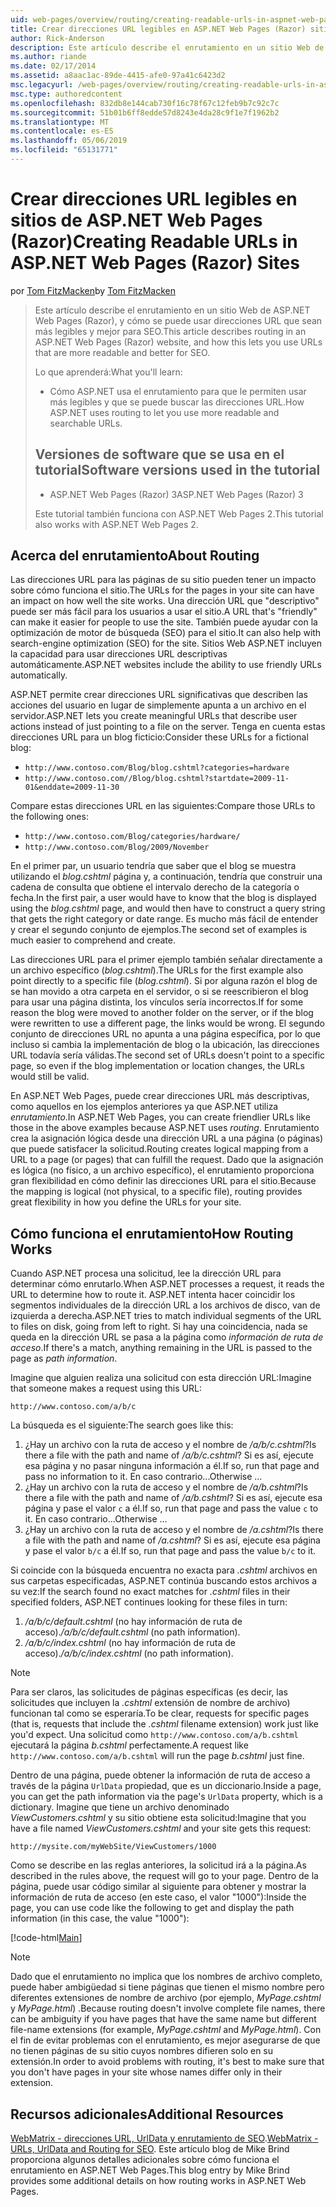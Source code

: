 ```yaml
---
uid: web-pages/overview/routing/creating-readable-urls-in-aspnet-web-pages-sites
title: Crear direcciones URL legibles en ASP.NET Web Pages (Razor) sitios | Microsoft Docs
author: Rick-Anderson
description: Este artículo describe el enrutamiento en un sitio Web de ASP.NET Web Pages (Razor), y cómo se puede usar direcciones URL que sean más legibles y mejor para SEO. Deberá...
ms.author: riande
ms.date: 02/17/2014
ms.assetid: a8aac1ac-89de-4415-afe0-97a41c6423d2
msc.legacyurl: /web-pages/overview/routing/creating-readable-urls-in-aspnet-web-pages-sites
msc.type: authoredcontent
ms.openlocfilehash: 832db8e144cab730f16c78f67c12feb9b7c92c7c
ms.sourcegitcommit: 51b01b6ff8edde57d8243e4da28c9f1e7f1962b2
ms.translationtype: MT
ms.contentlocale: es-ES
ms.lasthandoff: 05/06/2019
ms.locfileid: "65131771"
---
```

# <a name="creating-readable-urls-in-aspnet-web-pages-razor-sites"></a><span data-ttu-id="04c52-104">Crear direcciones URL legibles en sitios de ASP.NET Web Pages (Razor)</span><span class="sxs-lookup"><span data-stu-id="04c52-104">Creating Readable URLs in ASP.NET Web Pages (Razor) Sites</span></span>

<span data-ttu-id="04c52-105">por [Tom FitzMacken](https://github.com/tfitzmac)</span><span class="sxs-lookup"><span data-stu-id="04c52-105">by [Tom FitzMacken](https://github.com/tfitzmac)</span></span>

> <span data-ttu-id="04c52-106">Este artículo describe el enrutamiento en un sitio Web de ASP.NET Web Pages (Razor), y cómo se puede usar direcciones URL que sean más legibles y mejor para SEO.</span><span class="sxs-lookup"><span data-stu-id="04c52-106">This article describes routing in an ASP.NET Web Pages (Razor) website, and how this lets you use URLs that are more readable and better for SEO.</span></span>
> 
> <span data-ttu-id="04c52-107">Lo que aprenderá:</span><span class="sxs-lookup"><span data-stu-id="04c52-107">What you'll learn:</span></span>
> 
> - <span data-ttu-id="04c52-108">Cómo ASP.NET usa el enrutamiento para que le permiten usar más legibles y que se puede buscar las direcciones URL.</span><span class="sxs-lookup"><span data-stu-id="04c52-108">How ASP.NET uses routing to let you use more readable and searchable URLs.</span></span>
>   
> 
> ## <a name="software-versions-used-in-the-tutorial"></a><span data-ttu-id="04c52-109">Versiones de software que se usa en el tutorial</span><span class="sxs-lookup"><span data-stu-id="04c52-109">Software versions used in the tutorial</span></span>
> 
> 
> - <span data-ttu-id="04c52-110">ASP.NET Web Pages (Razor) 3</span><span class="sxs-lookup"><span data-stu-id="04c52-110">ASP.NET Web Pages (Razor) 3</span></span>
>   
> 
> <span data-ttu-id="04c52-111">Este tutorial también funciona con ASP.NET Web Pages 2.</span><span class="sxs-lookup"><span data-stu-id="04c52-111">This tutorial also works with ASP.NET Web Pages 2.</span></span>

## <a name="about-routing"></a><span data-ttu-id="04c52-112">Acerca del enrutamiento</span><span class="sxs-lookup"><span data-stu-id="04c52-112">About Routing</span></span>

<span data-ttu-id="04c52-113">Las direcciones URL para las páginas de su sitio pueden tener un impacto sobre cómo funciona el sitio.</span><span class="sxs-lookup"><span data-stu-id="04c52-113">The URLs for the pages in your site can have an impact on how well the site works.</span></span> <span data-ttu-id="04c52-114">Una dirección URL que &quot;descriptivo&quot; puede ser más fácil para los usuarios a usar el sitio.</span><span class="sxs-lookup"><span data-stu-id="04c52-114">A URL that's &quot;friendly&quot; can make it easier for people to use the site.</span></span> <span data-ttu-id="04c52-115">También puede ayudar con la optimización de motor de búsqueda (SEO) para el sitio.</span><span class="sxs-lookup"><span data-stu-id="04c52-115">It can also help with search-engine optimization (SEO) for the site.</span></span> <span data-ttu-id="04c52-116">Sitios Web ASP.NET incluyen la capacidad para usar direcciones URL descriptivas automáticamente.</span><span class="sxs-lookup"><span data-stu-id="04c52-116">ASP.NET websites include the ability to use friendly URLs automatically.</span></span>

<span data-ttu-id="04c52-117">ASP.NET permite crear direcciones URL significativas que describen las acciones del usuario en lugar de simplemente apunta a un archivo en el servidor.</span><span class="sxs-lookup"><span data-stu-id="04c52-117">ASP.NET lets you create meaningful URLs that describe user actions instead of just pointing to a file on the server.</span></span> <span data-ttu-id="04c52-118">Tenga en cuenta estas direcciones URL para un blog ficticio:</span><span class="sxs-lookup"><span data-stu-id="04c52-118">Consider these URLs for a fictional blog:</span></span>

- `http://www.contoso.com/Blog/blog.cshtml?categories=hardware`
- `http://www.contoso.com//Blog/blog.cshtml?startdate=2009-11-01&enddate=2009-11-30`

<span data-ttu-id="04c52-119">Compare estas direcciones URL en las siguientes:</span><span class="sxs-lookup"><span data-stu-id="04c52-119">Compare those URLs to the following ones:</span></span>

- `http://www.contoso.com/Blog/categories/hardware/`
- `http://www.contoso.com/Blog/2009/November`

<span data-ttu-id="04c52-120">En el primer par, un usuario tendría que saber que el blog se muestra utilizando el *blog.cshtml* página y, a continuación, tendría que construir una cadena de consulta que obtiene el intervalo derecho de la categoría o fecha.</span><span class="sxs-lookup"><span data-stu-id="04c52-120">In the first pair, a user would have to know that the blog is displayed using the *blog.cshtml* page, and would then have to construct a query string that gets the right category or date range.</span></span> <span data-ttu-id="04c52-121">Es mucho más fácil de entender y crear el segundo conjunto de ejemplos.</span><span class="sxs-lookup"><span data-stu-id="04c52-121">The second set of examples is much easier to comprehend and create.</span></span>

<span data-ttu-id="04c52-122">Las direcciones URL para el primer ejemplo también señalar directamente a un archivo específico (*blog.cshtml*).</span><span class="sxs-lookup"><span data-stu-id="04c52-122">The URLs for the first example also point directly to a specific file (*blog.cshtml*).</span></span> <span data-ttu-id="04c52-123">Si por alguna razón el blog de se han movido a otra carpeta en el servidor, o si se reescribieron el blog para usar una página distinta, los vínculos sería incorrectos.</span><span class="sxs-lookup"><span data-stu-id="04c52-123">If for some reason the blog were moved to another folder on the server, or if the blog were rewritten to use a different page, the links would be wrong.</span></span> <span data-ttu-id="04c52-124">El segundo conjunto de direcciones URL no apunta a una página específica, por lo que incluso si cambia la implementación de blog o la ubicación, las direcciones URL todavía sería válidas.</span><span class="sxs-lookup"><span data-stu-id="04c52-124">The second set of URLs doesn't point to a specific page, so even if the blog implementation or location changes, the URLs would still be valid.</span></span>

<span data-ttu-id="04c52-125">En ASP.NET Web Pages, puede crear direcciones URL más descriptivas, como aquellos en los ejemplos anteriores ya que ASP.NET utiliza *enrutamiento*.</span><span class="sxs-lookup"><span data-stu-id="04c52-125">In ASP.NET Web Pages, you can create friendlier URLs like those in the above examples because ASP.NET uses *routing*.</span></span> <span data-ttu-id="04c52-126">Enrutamiento crea la asignación lógica desde una dirección URL a una página (o páginas) que puede satisfacer la solicitud.</span><span class="sxs-lookup"><span data-stu-id="04c52-126">Routing creates logical mapping from a URL to a page (or pages) that can fulfill the request.</span></span> <span data-ttu-id="04c52-127">Dado que la asignación es lógica (no físico, a un archivo específico), el enrutamiento proporciona gran flexibilidad en cómo definir las direcciones URL para el sitio.</span><span class="sxs-lookup"><span data-stu-id="04c52-127">Because the mapping is logical (not physical, to a specific file), routing provides great flexibility in how you define the URLs for your site.</span></span>

## <a name="how-routing-works"></a><span data-ttu-id="04c52-128">Cómo funciona el enrutamiento</span><span class="sxs-lookup"><span data-stu-id="04c52-128">How Routing Works</span></span>

<span data-ttu-id="04c52-129">Cuando ASP.NET procesa una solicitud, lee la dirección URL para determinar cómo enrutarlo.</span><span class="sxs-lookup"><span data-stu-id="04c52-129">When ASP.NET processes a request, it reads the URL to determine how to route it.</span></span> <span data-ttu-id="04c52-130">ASP.NET intenta hacer coincidir los segmentos individuales de la dirección URL a los archivos de disco, van de izquierda a derecha.</span><span class="sxs-lookup"><span data-stu-id="04c52-130">ASP.NET tries to match individual segments of the URL to files on disk, going from left to right.</span></span> <span data-ttu-id="04c52-131">Si hay una coincidencia, nada se queda en la dirección URL se pasa a la página como *información de ruta de acceso*.</span><span class="sxs-lookup"><span data-stu-id="04c52-131">If there's a match, anything remaining in the URL is passed to the page as *path information*.</span></span>

<span data-ttu-id="04c52-132">Imagine que alguien realiza una solicitud con esta dirección URL:</span><span class="sxs-lookup"><span data-stu-id="04c52-132">Imagine that someone makes a request using this URL:</span></span>

`http://www.contoso.com/a/b/c`

<span data-ttu-id="04c52-133">La búsqueda es el siguiente:</span><span class="sxs-lookup"><span data-stu-id="04c52-133">The search goes like this:</span></span>

1. <span data-ttu-id="04c52-134">¿Hay un archivo con la ruta de acceso y el nombre de */a/b/c.cshtml*?</span><span class="sxs-lookup"><span data-stu-id="04c52-134">Is there a file with the path and name of */a/b/c.cshtml*?</span></span> <span data-ttu-id="04c52-135">Si es así, ejecute esa página y no pasar ninguna información a él.</span><span class="sxs-lookup"><span data-stu-id="04c52-135">If so, run that page and pass no information to it.</span></span> <span data-ttu-id="04c52-136">En caso contrario...</span><span class="sxs-lookup"><span data-stu-id="04c52-136">Otherwise ...</span></span>
2. <span data-ttu-id="04c52-137">¿Hay un archivo con la ruta de acceso y el nombre de */a/b.cshtml*?</span><span class="sxs-lookup"><span data-stu-id="04c52-137">Is there a file with the path and name of */a/b.cshtml*?</span></span> <span data-ttu-id="04c52-138">Si es así, ejecute esa página y pase el valor `c` a él.</span><span class="sxs-lookup"><span data-stu-id="04c52-138">If so, run that page and pass the value `c` to it.</span></span> <span data-ttu-id="04c52-139">En caso contrario...</span><span class="sxs-lookup"><span data-stu-id="04c52-139">Otherwise …</span></span>
3. <span data-ttu-id="04c52-140">¿Hay un archivo con la ruta de acceso y el nombre de */a.cshtml*?</span><span class="sxs-lookup"><span data-stu-id="04c52-140">Is there a file with the path and name of */a.cshtml*?</span></span> <span data-ttu-id="04c52-141">Si es así, ejecute esa página y pase el valor `b/c` a él.</span><span class="sxs-lookup"><span data-stu-id="04c52-141">If so, run that page and pass the value `b/c` to it.</span></span>

<span data-ttu-id="04c52-142">Si coincide con la búsqueda encuentra no exacta para *.cshtml* archivos en sus carpetas especificadas, ASP.NET continúa buscando estos archivos a su vez:</span><span class="sxs-lookup"><span data-stu-id="04c52-142">If the search found no exact matches for *.cshtml* files in their specified folders, ASP.NET continues looking for these files in turn:</span></span>

1. <span data-ttu-id="04c52-143">*/a/b/c/default.cshtml* (no hay información de ruta de acceso).</span><span class="sxs-lookup"><span data-stu-id="04c52-143">*/a/b/c/default.cshtml* (no path information).</span></span>
2. <span data-ttu-id="04c52-144">*/a/b/c/index.cshtml* (no hay información de ruta de acceso).</span><span class="sxs-lookup"><span data-stu-id="04c52-144">*/a/b/c/index.cshtml* (no path information).</span></span>

> [!NOTE]
> <span data-ttu-id="04c52-145">Para ser claros, las solicitudes de páginas específicas (es decir, las solicitudes que incluyen la *.cshtml* extensión de nombre de archivo) funcionan tal como se esperaría.</span><span class="sxs-lookup"><span data-stu-id="04c52-145">To be clear, requests for specific pages (that is, requests that include the *.cshtml* filename extension) work just like you'd expect.</span></span> <span data-ttu-id="04c52-146">Una solicitud como `http://www.contoso.com/a/b.cshtml` ejecutará la página *b.cshtml* perfectamente.</span><span class="sxs-lookup"><span data-stu-id="04c52-146">A request like `http://www.contoso.com/a/b.cshtml` will run the page *b.cshtml* just fine.</span></span>

<span data-ttu-id="04c52-147">Dentro de una página, puede obtener la información de ruta de acceso a través de la página `UrlData` propiedad, que es un diccionario.</span><span class="sxs-lookup"><span data-stu-id="04c52-147">Inside a page, you can get the path information via the page's `UrlData` property, which is a dictionary.</span></span> <span data-ttu-id="04c52-148">Imagine que tiene un archivo denominado *ViewCustomers.cshtml* y su sitio obtiene esta solicitud:</span><span class="sxs-lookup"><span data-stu-id="04c52-148">Imagine that you have a file named *ViewCustomers.cshtml* and your site gets this request:</span></span>

`http://mysite.com/myWebSite/ViewCustomers/1000`

<span data-ttu-id="04c52-149">Como se describe en las reglas anteriores, la solicitud irá a la página.</span><span class="sxs-lookup"><span data-stu-id="04c52-149">As described in the rules above, the request will go to your page.</span></span> <span data-ttu-id="04c52-150">Dentro de la página, puede usar código similar al siguiente para obtener y mostrar la información de ruta de acceso (en este caso, el valor &quot;1000&quot;):</span><span class="sxs-lookup"><span data-stu-id="04c52-150">Inside the page, you can use code like the following to get and display the path information (in this case, the value &quot;1000&quot;):</span></span>

[!code-html[Main](creating-readable-urls-in-aspnet-web-pages-sites/samples/sample1.html)]

> [!NOTE]
> <span data-ttu-id="04c52-151">Dado que el enrutamiento no implica que los nombres de archivo completo, puede haber ambigüedad si tiene páginas que tienen el mismo nombre pero diferentes extensiones de nombre de archivo (por ejemplo, *MyPage.cshtml* y *MyPage.html*) .</span><span class="sxs-lookup"><span data-stu-id="04c52-151">Because routing doesn't involve complete file names, there can be ambiguity if you have pages that have the same name but different file-name extensions (for example, *MyPage.cshtml* and *MyPage.html*).</span></span> <span data-ttu-id="04c52-152">Con el fin de evitar problemas con el enrutamiento, es mejor asegurarse de que no tienen páginas de su sitio cuyos nombres difieren solo en su extensión.</span><span class="sxs-lookup"><span data-stu-id="04c52-152">In order to avoid problems with routing, it's best to make sure that you don't have pages in your site whose names differ only in their extension.</span></span>

<a id="Additional_Resources"></a>
## <a name="additional-resources"></a><span data-ttu-id="04c52-153">Recursos adicionales</span><span class="sxs-lookup"><span data-stu-id="04c52-153">Additional Resources</span></span>

<span data-ttu-id="04c52-154">[WebMatrix - direcciones URL, UrlData y enrutamiento de SEO](http://www.mikesdotnetting.com/Article/165/WebMatrix-URLs-UrlData-and-Routing-for-SEO).</span><span class="sxs-lookup"><span data-stu-id="04c52-154">[WebMatrix - URLs, UrlData and Routing for SEO](http://www.mikesdotnetting.com/Article/165/WebMatrix-URLs-UrlData-and-Routing-for-SEO).</span></span> <span data-ttu-id="04c52-155">Este artículo blog de Mike Brind proporciona algunos detalles adicionales sobre cómo funciona el enrutamiento en ASP.NET Web Pages.</span><span class="sxs-lookup"><span data-stu-id="04c52-155">This blog entry by Mike Brind provides some additional details on how routing works in ASP.NET Web Pages.</span></span>
